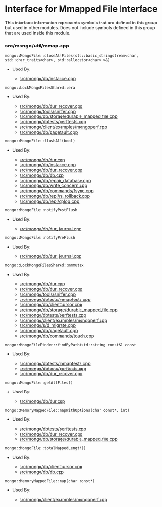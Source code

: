 
# Interface for Mmapped File Interface
This interface information represents symbols that are defined in this group but used in other modules.  Does not include symbols defined in this group that are used inside this module.

### src/mongo/util/mmap.cpp

<div></div>

    mongo::MongoFile::closeAllFiles(std::basic_stringstream<char, std::char_traits<char>, std::allocator<char> >&)

- Used By:

    - [src/mongo/db/instance.cpp](../../../../storage/storage\_layer\_structure)

<div></div>

    mongo::LockMongoFilesShared::era

- Used By:

    - [src/mongo/db/dur\_recover.cpp](../../../../storage/journaling)
    - [src/mongo/tools/sniffer.cpp](../../../../tools/tools)
    - [src/mongo/db/storage/durable\_mapped\_file.cpp](../../../../storage/journaling)
    - [src/mongo/dbtests/perftests.cpp](../../../../tests/unit\_tests)
    - [src/mongo/client/examples/mongoperf.cpp](../../../../network/cpp\_client\_driver)
    - [src/mongo/db/pagefault.cpp](../../../../storage/page\_fault\_utilities)

<div></div>

    mongo::MongoFile::flushAll(bool)

- Used By:

    - [src/mongo/db/dur.cpp](../../../../storage/journaling)
    - [src/mongo/db/instance.cpp](../../../../storage/storage\_layer\_structure)
    - [src/mongo/db/dur\_recover.cpp](../../../../storage/journaling)
    - [src/mongo/db/db.cpp](../../../../process\_management/mongos\_and\_mongod\_mains)
    - [src/mongo/db/repair\_database.cpp](../../../../storage/repair\_database)
    - [src/mongo/db/write\_concern.cpp](../../../../replication/write\_concern)
    - [src/mongo/db/commands/fsync.cpp](../../../../query\_and\_operation\_handling/database\_commands)
    - [src/mongo/db/repl/rs\_rollback.cpp](../../../../replication/data\_sync)
    - [src/mongo/db/repl/oplog.cpp](../../../../replication/data\_sync)

<div></div>

    mongo::MongoFile::notifyPostFlush

- Used By:

    - [src/mongo/db/dur\_journal.cpp](../../../../storage/journaling)

<div></div>

    mongo::MongoFile::notifyPreFlush

- Used By:

    - [src/mongo/db/dur\_journal.cpp](../../../../storage/journaling)

<div></div>

    mongo::LockMongoFilesShared::mmmutex

- Used By:

    - [src/mongo/db/dur.cpp](../../../../storage/journaling)
    - [src/mongo/db/dur\_recover.cpp](../../../../storage/journaling)
    - [src/mongo/tools/sniffer.cpp](../../../../tools/tools)
    - [src/mongo/dbtests/mmaptests.cpp](../../../../tests/unit\_tests)
    - [src/mongo/db/clientcursor.cpp](../../../../query\_and\_operation\_handling/client\_and\_operation\_tracking)
    - [src/mongo/db/storage/durable\_mapped\_file.cpp](../../../../storage/journaling)
    - [src/mongo/dbtests/perftests.cpp](../../../../tests/unit\_tests)
    - [src/mongo/client/examples/mongoperf.cpp](../../../../network/cpp\_client\_driver)
    - [src/mongo/s/d\_migrate.cpp](../../../../sharding/chunk\_management)
    - [src/mongo/db/pagefault.cpp](../../../../storage/page\_fault\_utilities)
    - [src/mongo/db/commands/touch.cpp](../../../../query\_and\_operation\_handling/database\_commands)

<div></div>

    mongo::MongoFileFinder::findByPath(std::string const&) const

- Used By:

    - [src/mongo/dbtests/mmaptests.cpp](../../../../tests/unit\_tests)
    - [src/mongo/dbtests/perftests.cpp](../../../../tests/unit\_tests)
    - [src/mongo/db/dur\_recover.cpp](../../../../storage/journaling)

<div></div>

    mongo::MongoFile::getAllFiles()

- Used By:

    - [src/mongo/db/dur.cpp](../../../../storage/journaling)

<div></div>

    mongo::MemoryMappedFile::mapWithOptions(char const*, int)

- Used By:

    - [src/mongo/dbtests/perftests.cpp](../../../../tests/unit\_tests)
    - [src/mongo/db/dur\_recover.cpp](../../../../storage/journaling)
    - [src/mongo/db/storage/durable\_mapped\_file.cpp](../../../../storage/journaling)

<div></div>

    mongo::MongoFile::totalMappedLength()

- Used By:

    - [src/mongo/db/clientcursor.cpp](../../../../query\_and\_operation\_handling/client\_and\_operation\_tracking)
    - [src/mongo/db/db.cpp](../../../../process\_management/mongos\_and\_mongod\_mains)

<div></div>

    mongo::MemoryMappedFile::map(char const*)

- Used By:

    - [src/mongo/client/examples/mongoperf.cpp](../../../../network/cpp\_client\_driver)
